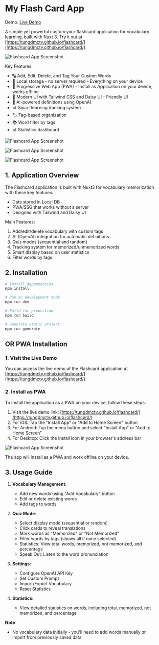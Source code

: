 # My Flash Card App

Demo: [Live Demo](https://tungdmctv.github.io/flashcard/)

A simple yet powerful custom your flashcard application for vocabulary learning, built with Nuxt 3. Try it out at [https://tungdmctv.github.io/flashcard/](https://tungdmctv.github.io/flashcard/).

![Flashcard App Screenshot](https://raw.githubusercontent.com/tungdmctv/flashcard/main/public/flashcard/Screenshot-1.png)

Key Features:
- 🔠 Add, Edit, Delete, and Tag Your Custom Words
- 💾 Local storage - no server required - Everything on your device
- 📱 Progressive Web App (PWA) - Install as Application on your device, works offline
- 🎨 Modern UI with Tailwind CSS and Daisy UI - Friendly UI
- 🤖 AI-powered definitions using OpenAI
- 📊 Smart learning tracking system
- 🏷️ Tag-based organization
- 📚 Word filter by tags
- 📊 Statistics dashboard

![Flashcard App Screenshot](https://raw.githubusercontent.com/tungdmctv/flashcard/main/public/flashcard/Screenshot-3.png)

![Flashcard App Screenshot](https://raw.githubusercontent.com/tungdmctv/flashcard/main/public/flashcard/Screenshot-6.png)

![Flashcard App Screenshot](https://raw.githubusercontent.com/tungdmctv/flashcard/main/public/flashcard/Screenshot-5.png)

## 1. Application Overview
The Flashcard application is built with Nuxt3 for vocabulary memorization with these key features:
- Data stored in Local DB
- PWA/SSG that works without a server
- Designed with Tailwind and Daisy UI

Main Features:
1. Add/edit/delete vocabulary with custom tags
2. AI (OpenAI) integration for automatic definitions
3. Quiz modes (sequential and random)
4. Tracking system for memorized/unmemorized words
5. Smart display based on user statistics
6. Filter words by tags


## 2. Installation
```bash
# Install dependencies
npm install

# Run in development mode
npm run dev

# Build for production
npm run build

# Generate static project
npm run generate
```

## OR PWA Installation
### 1. Visit the Live Demo
You can access the live demo of the Flashcard application at [https://tungdmctv.github.io/flashcard/](https://tungdmctv.github.io/flashcard/).

### 2. Install as PWA
To install the application as a PWA on your device, follow these steps:
1. Visit the live demo link: [https://tungdmctv.github.io/flashcard/](https://tungdmctv.github.io/flashcard/)
2. For iOS: Tap the "Install App" or "Add to Home Screen" button
3. For Android: Tap the menu button and select "Install App" or "Add to Home Screen"
4. For Desktop: Click the install icon in your browser's address bar

![Flashcard App Screenshot](https://raw.githubusercontent.com/tungdmctv/flashcard/main/public/flashcard/Screenshot-4.png)

The app will install as a PWA and work offline on your device.

## 3. Usage Guide
1. **Vocabulary Management**:
   - Add new words using "Add Vocabulary" button
   - Edit or delete existing words
   - Add tags to words

2. **Quiz Mode**:
   - Select display mode (sequential or random)
   - Click cards to reveal translations
   - Mark words as "Memorized" or "Not Memorized"
   - Filter words by tags (shows all if none selected)
   - Statistics: View total words, memorized, not memorized, and percentage
   - Speak Out: Listen to the word pronunciation

3. **Settings**:
   - Configure OpenAI API Key
   - Set Custom Prompt
   - Import/Export Vocabulary
   - Reset Statistics

4. **Statistics**:
   - View detailed statistics on words, including total, memorized, not memorized, and percentage

**Note**
   - No vocabulary data initially - you'll need to add words manually or import from previously saved data
